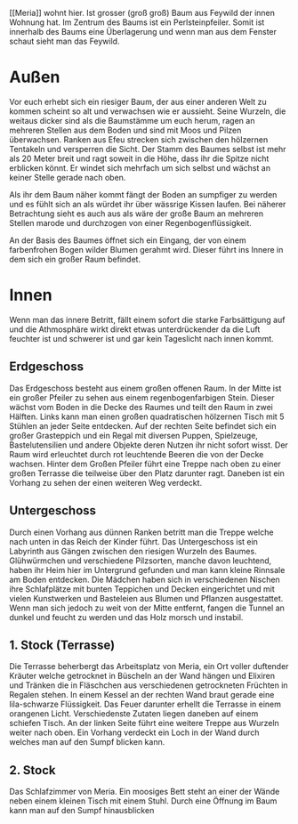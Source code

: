 [[Meria]] wohnt hier. Ist grosser (groß groß) Baum aus Feywild der innen Wohnung hat. 
Im Zentrum des Baums ist ein Perlsteinpfeiler. Somit ist innerhalb des Baums eine Überlagerung und wenn man aus dem Fenster schaut sieht man das Feywild.

# Außen
Vor euch erhebt sich ein riesiger Baum, der aus einer anderen Welt zu kommen scheint so alt und verwachsen wie er aussieht. Seine Wurzeln, die weitaus dicker sind als die Baumstämme um euch herum, ragen an mehreren Stellen aus dem Boden und sind mit Moos und Pilzen überwachsen.
Ranken aus Efeu strecken sich zwischen den hölzernen Tentakeln und versperren die Sicht.
Der Stamm des Baumes selbst ist mehr als 20 Meter breit und ragt soweit in die Höhe, dass ihr die Spitze nicht erblicken könnt. Er windet sich mehrfach um sich selbst und wächst an keiner Stelle gerade nach oben.

Als ihr dem Baum näher kommt fängt der Boden an sumpfiger zu werden und es fühlt sich an als würdet ihr über wässrige Kissen laufen.
Bei näherer Betrachtung sieht es auch aus als wäre der große Baum an mehreren Stellen marode und durchzogen von einer Regenbogenflüssigkeit.

An der Basis des Baumes öffnet sich ein Eingang, der von einem farbenfrohen Bogen wilder Blumen gerahmt wird. Dieser führt ins Innere in dem sich ein großer Raum befindet.

# Innen
Wenn man das innere Betritt, fällt einem sofort die starke Farbsättigung auf und die Athmosphäre wirkt direkt etwas unterdrückender da die Luft feuchter ist und schwerer ist und gar kein Tageslicht nach innen kommt.

## Erdgeschoss
Das Erdgeschoss besteht aus einem großen offenen Raum. In der Mitte ist ein großer Pfeiler zu sehen aus einem regenbogenfarbigen Stein. Dieser wächst vom Boden in die Decke des Raumes und teilt den Raum in zwei Hälften. Links kann man einen großen quadratischen hölzernen Tisch mit 5 Stühlen an jeder Seite entdecken. Auf der rechten Seite befindet sich ein großer Grasteppich und ein Regal mit diversen Puppen, Spielzeuge, Bastelutensilien und andere Objekte deren Nutzen ihr nicht sofort wisst. 
Der Raum wird erleuchtet durch rot leuchtende Beeren die von der Decke wachsen.
Hinter dem Großen Pfeiler führt eine Treppe nach oben zu einer großen Terrasse die teilweise über den Platz darunter ragt. Daneben ist ein Vorhang zu sehen der einen weiteren Weg verdeckt.

## Untergeschoss
Durch einen Vorhang aus dünnen Ranken betritt man die Treppe welche nach unten in das Reich der Kinder führt.
Das Untergeschoss ist ein Labyrinth aus Gängen zwischen den riesigen Wurzeln des Baumes.
Glühwürmchen und verschiedene Pilzsorten, manche davon leuchtend, haben ihr Heim hier im Untergrund gefunden und man kann kleine Rinnsale am Boden entdecken.
Die Mädchen haben sich in verschiedenen Nischen ihre Schlafplätze mit bunten Teppichen und Decken eingerichtet und mit vielen Kunstwerken und Basteleien aus Blumen und Pflanzen ausgestattet.
Wenn man sich jedoch zu weit von der Mitte entfernt, fangen die Tunnel an dunkel und feucht zu werden und das Holz morsch und instabil.

## 1. Stock (Terrasse)
Die Terrasse beherbergt das Arbeitsplatz von Meria, ein Ort voller duftender Kräuter welche getrocknet in Büscheln an der Wand hängen und Elixiren und Tränken die in Fläschchen aus verschiedenen getrockneten Früchten in Regalen stehen.
In einem Kessel an der rechten Wand braut gerade eine lila-schwarze Flüssigkeit.
Das Feuer darunter erhellt die Terrasse in einem orangenen Licht.
Verschiedenste Zutaten liegen daneben auf einem schiefen Tisch.
An der linken Seite führt eine weitere Treppe aus Wurzeln weiter nach oben.
Ein Vorhang verdeckt ein Loch in der Wand durch welches man auf den Sumpf blicken kann.
## 2. Stock
Das Schlafzimmer von Meria. Ein moosiges Bett steht an einer der Wände neben einem kleinen Tisch mit einem Stuhl. Durch eine Öffnung im Baum kann man auf den Sumpf hinausblicken
